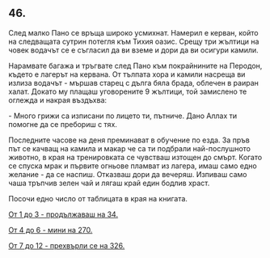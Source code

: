 ## 46.

След малко Пано се връща широко усмихнат. Намерил е керван,
който на следващата сутрин потегля към Тихия оазис. Срещу три
жълтици на човек водачът се е съгласил да ви вземе и дори да ви
осигури камили.

Нарамвате багажа и тръгвате след Пано към покрайнините на
Перодон, където е лагерът на кервана. От тълпата хора и камили
насреща ви излиза водачът - мършав старец с дълга бяла брада,
облечен в раиран халат. Докато му плащаш уговорените 9 жълтици,
той замислено те оглежда и накрая въздъхва:

\- Много грижи са изписани по лицето ти, пътниче. Дано Аллах ти
помогне да се пребориш с тях.

Последните часове на деня преминават в обучение по езда. За пръв
път се качващ на камила и макар че са ти подбрали най-послушното
животно, в края на тренировката се чувстваш изтощен до смърт.
Когато се спуска мрак и първите огньове пламват из лагера, имаш
само едно желание - да се наспиш. Отказваш дори да вечеряш.
Изпиваш само чаша тръпчив зелен чай и лягаш край един бодлив
храст.

Посочи едно число от таблицата в края на книгата.

[От 1 до 3 - продължаваш на 34.](./34)

[От 4 до 6 - мини на 270.](./270)

[От 7 до 12 - прехвърли се на 326.](./326)
